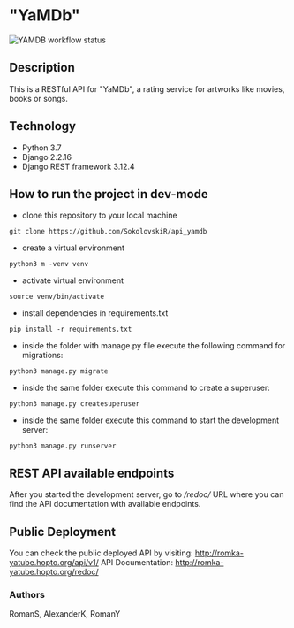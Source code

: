 # "YaMDb"

![YAMDB workflow status](https://github.com/SokolovskiR/yamdb_final/actions/workflows/yamdb_workflow.yaml/badge.svg)

## Description
This is a RESTful API for "YaMDb", a rating service for artworks like movies, books or songs.
## Technology
* Python 3.7
* Django 2.2.16
* Django REST framework 3.12.4
## How to run the project in dev-mode
- clone this repository to your local machine
```
git clone https://github.com/SokolovskiR/api_yamdb
``` 
- create a virtual environment
```
python3 m -venv venv
``` 
- activate virtual environment
```
source venv/bin/activate
``` 
- install dependencies in requirements.txt
```
pip install -r requirements.txt
``` 
- inside the folder with manage.py file execute the following command for migrations:

```
python3 manage.py migrate
```
- inside the same folder execute this command to create a superuser:
```
python3 manage.py createsuperuser
```
- inside the same folder execute this command to start the development server:
```
python3 manage.py runserver
```

## REST API available endpoints

After you started the development server, go to */redoc/* URL where you can find the API documentation with available endpoints.

## Public Deployment

You can check the public deployed API by visiting: http://romka-yatube.hopto.org/api/v1/
API Documentation: http://romka-yatube.hopto.org/redoc/

### Authors
RomanS, AlexanderK, RomanY
